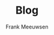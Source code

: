 ---
ID: 276
title: Blog
author: Frank Meeuwsen
post_date: 2014-07-25 21:07:28
post_excerpt: ""
layout: page
permalink: https://allesonthouden.nl/blog/
published: true
bitly_link_twitter:
  - http://lfhck.nl/1KztjPX
bitly_link_facebook:
  - http://lfhck.nl/1KztjPZ
bitly_link_linkedin:
  - http://lfhck.nl/1KztiLN
sw_timestamp:
  - "399959"
sw_cache_timestamp:
  - "400348"
sw_open_thumbnail_url:
  - ""
swp_open_thumbnail_url:
  - ""
swp_open_graph_image_data:
  - 'false'
swp_cache_timestamp:
  - "410330"
---